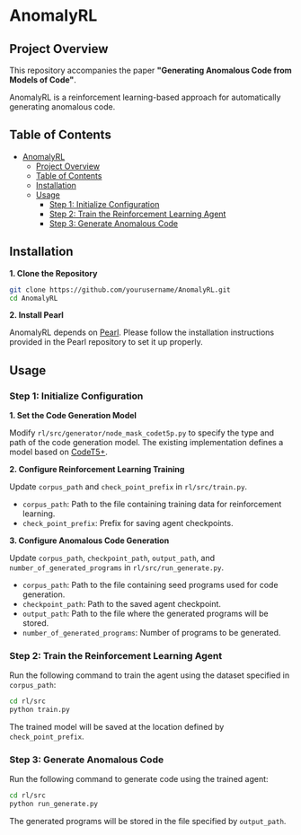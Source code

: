 # AnomalyRL

## Project Overview

This repository accompanies the paper **"Generating Anomalous Code from Models of Code"**.  

AnomalyRL is a reinforcement learning-based approach for automatically generating anomalous code.

## Table of Contents

- [AnomalyRL](#anomalyrl)
  - [Project Overview](#project-overview)
  - [Table of Contents](#table-of-contents)
  - [Installation](#installation)
  - [Usage](#usage)
    - [Step 1: Initialize Configuration](#step-1-initialize-configuration)
    - [Step 2: Train the Reinforcement Learning Agent](#step-2-train-the-reinforcement-learning-agent)
    - [Step 3: Generate Anomalous Code](#step-3-generate-anomalous-code)


## Installation

**1. Clone the Repository**
   
```bash
git clone https://github.com/yourusername/AnomalyRL.git
cd AnomalyRL
```
   
**2. Install Pearl**  

AnomalyRL depends on [Pearl](https://github.com/facebookresearch/Pearl). Please follow the installation instructions provided in the Pearl repository to set it up properly.

## Usage

### Step 1: Initialize Configuration

**1. Set the Code Generation Model**  

Modify `rl/src/generator/node_mask_codet5p.py` to specify the type and path of the code generation model. The existing implementation defines a model based on [CodeT5+](https://github.com/salesforce/CodeT5).

**2. Configure Reinforcement Learning Training**  

Update `corpus_path` and `check_point_prefix` in `rl/src/train.py`.  
- `corpus_path`: Path to the file containing training data for reinforcement learning.
- `check_point_prefix`: Prefix for saving agent checkpoints.

**3. Configure Anomalous Code Generation**  

Update `corpus_path`, `checkpoint_path`, `output_path`, and `number_of_generated_programs` in `rl/src/run_generate.py`.  
- `corpus_path`: Path to the file containing seed programs used for code generation. 
- `checkpoint_path`: Path to the saved agent checkpoint.  
- `output_path`: Path to the file where the generated programs will be stored.
- `number_of_generated_programs`: Number of programs to be generated.

### Step 2: Train the Reinforcement Learning Agent

Run the following command to train the agent using the dataset specified in `corpus_path`:

```bash
cd rl/src
python train.py
```

The trained model will be saved at the location defined by `check_point_prefix`.

### Step 3: Generate Anomalous Code

Run the following command to generate code using the trained agent:

```bash
cd rl/src
python run_generate.py
```

The generated programs will be stored in the file specified by `output_path`.



 